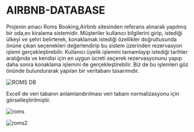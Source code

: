 # AIRBNB-DATABASE

Projenin amacı
Roms Booking,Airbnb sitesinden referans alınarak yapılmış bir oda,ev kiralama sistemidir. Müşteriler kullanıcı bilgilerini girip, istediği ülkeyi ve şehri belirterek, konaklamak istediği özellikler doğrultusunda önüne çıkan seçenekleri değerlendirip bu sistem üzerinden rezervasyon işlemi gerçekleştirebilir. Kullanıcı üyelik işlemini tamamlayıp istediği tarihler aralığında ve kendisi için en uygun ücreti seçerek rezervasyonunu yapıp daha sonra konaklama işlemini de gerçekleştirebilir. Biz de bu işlemleri göz önünde bulundurarak yapılan bir veritabanı tasarımıdır.


![ROMS DB](https://user-images.githubusercontent.com/71218414/105639996-7b2e5b00-5e8c-11eb-8348-7904317032de.png)


Excell de veri tabanın anlamlandırılması veri tabanı normalizasyonu için görselleştirilmiştir.


![roms](https://user-images.githubusercontent.com/71218414/105640471-538cc200-5e8f-11eb-82ef-512f0d6f72d3.PNG)


![roms2](https://user-images.githubusercontent.com/71218414/105640470-52f42b80-5e8f-11eb-885b-503f7acef809.PNG)

